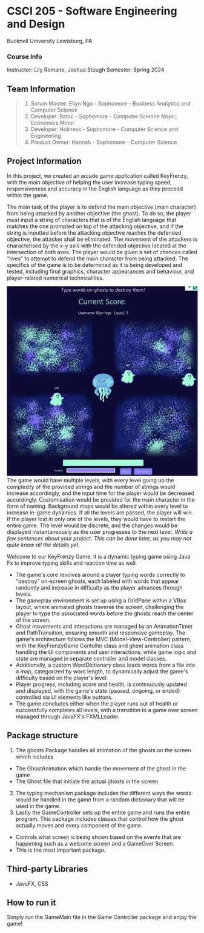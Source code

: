 # CSCI 205 - Software Engineering and Design
Bucknell University
Lewisburg, PA
### Course Info
Instructor: Lily Romano, Joshua Stough
Semester: Spring 2024
## Team Information
>1. Scrum Master: Ellyn Ngo - Sophomore - Business Analytics and Computer Science
>2. Developer: Rahul - Sophomore - Computer Science Major; Economics Minor
>3. Developer: Holiness - Sophomore - Computer Science and Engineering 
>4. Product Owner: Hannah - Sophomore - Computer Science


## Project Information
In this project, we created an arcade game application called KeyFrenzy, with the main objective of helping the user increase typing speed, responsiveness and accuracy in the English language as they proceed within the game. 

The main task of the player is to defend the main objective (main character) from being attacked by another objective (the ghost). To do so, the player must input a string of characters that is of the English language that matches the one prompted on top of the attacking objective, and if the string is inputted before the attacking objective reaches the defended objective, the attacker shall be eliminated. The movement of the attackers is characterised by the x-y axis with the defended objective located at the intersection of both axes. The player would be given a set of chances called “lives” to attempt to defend the main character from being attacked. The specifics of the game is to be determined as it is being developed and tested, including final graphics, character appearances and behaviour, and player-related numerical technicalities.

![alt text](src/main/resources/READMEPic.png)
The game would have multiple levels, with every level going up the complexity of the provided strings and the number of strings would increase accordingly, and the input time for the player would be decreased accordingly. Customisation would be provided for the main character in the form of naming. Background maps would be altered within every level to increase in-game dynamics. If all the levels are passed, the player will win. If the player lost in only one of the levels, they would have to restart the entire game. The level would be discrete, and the changes would be displayed instantaneously as the user progresses to the next level.
*Write a few sentences about your project. This can be done later, as you
may not quite know all the details yet.*

Welcome to our KeyFrenzy Game. it is a dynamic typing game using Java Fx to improve typing skills and reaction time as well.
* The game's core revolves around a player typing words correctly to "destroy" on-screen ghosts, each labeled with words that appear randomly and increase in difficulty as the player advances through levels. 
* The gameplay environment is set up using a GridPane within a VBox layout, where animated ghosts traverse the screen, challenging the player to type the associated words before the ghosts reach the center of the screen. 
* Ghost movements and interactions are managed by an AnimationTimer and PathTransition, ensuring smooth and responsive gameplay. The game's architecture follows the MVC (Model-View-Controller) pattern, with the KeyFrenzyGame Contoller class and ghost animation  class handling the UI components and user interactions, while game logic and state are managed in separate controller and model classes. 
* Additionally, a custom WordDictionary class loads words from a file into a map, categorized by word length, to dynamically adjust the game's difficulty based on the player's level. 
* Player progress, including score and health, is continuously updated and displayed, with the game's state (paused, ongoing, or ended) controlled via UI elements like buttons. 
* The game concludes either when the player runs out of health or successfully completes all levels, with a transition to a game over screen managed through JavaFX's FXMLLoader.


## Package structure
1. The ghosts Package handles all animation of the ghosts on the screen which includes 
* The GhostAnimation which handle the movement of the ghost in the game
* The Ghost file that initiate the actual ghosts in the screen
2. The typing mechanism package includes the different ways the words would be handled in the game from a random dictionary that will be used in the game. 
3. Lastly the GameController sets up the entire game and runs the entire program. This package includes classes that control how the ghost actually moves and every component of the game. 
* Controls what screen is being shown based on the events that are happening such as a welcome screen and a GameOver Screen.
* This is the most important package. 


## Third-party Libraries
* JavaFX, CSS

## How to run it
Simply run the GameMain file in the Game Controller package and enjoy the game!